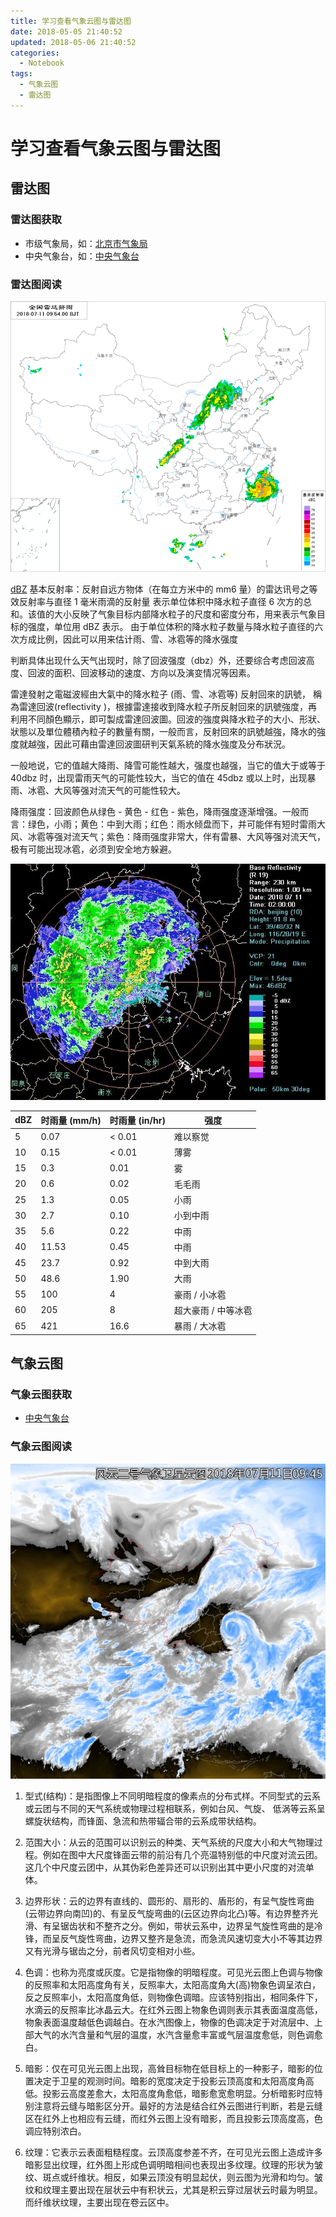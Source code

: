 ```yaml
---
title: 学习查看气象云图与雷达图
date: 2018-05-05 21:40:52
updated: 2018-05-06 21:40:52
categories:
  - Notebook
tags:
  - 气象云图
  - 雷达图
---
```

# 学习查看气象云图与雷达图

## 雷达图

### 雷达图获取

- 市级气象局，如：[北京市气象局](http://www.bjmb.gov.cn/info/846/list.html)
- 中央气象台，如：[中央气象台](http://www.nmc.cn/publish/radar/chinaall.html)

### 雷达图阅读

![dBZ2](/Media/180506-dbz2.png)

[dBZ](https://zh.wikipedia.org/zh/DBZ "基本反射率") 基本反射率：反射自远方物体（在每立方米中的 mm6 量）的雷达讯号之等效反射率与直径 1 毫米雨滴的反射量 表示单位体积中降水粒子直径 6 次方的总和。该值的大小反映了气象目标内部降水粒子的尺度和密度分布，用来表示气象目标的强度，单位用 dBZ 表示。
由于单位体积的降水粒子数量与降水粒子直径的六次方成比例，因此可以用来估计雨、雪、冰雹等的降水强度

判断具体出现什么天气出现时，除了回波强度（dbz）外，还要综合考虑回波高度、回波的面积、回波移动的速度、方向以及演变情况等因素。

雷達發射之電磁波經由大氣中的降水粒子 (雨、雪、冰雹等) 反射回來的訊號， 稱為雷達回波(reflectivity )，根據雷達接收到降水粒子所反射回來的訊號強度，再利用不同顏色顯示，即可製成雷達回波圖。回波的強度與降水粒子的大小、形狀、狀態以及單位體積內粒子的數量有關，一般而言，反射回來的訊號越強，降水的強度就越強，因此可藉由雷達回波圖研判天氣系統的降水強度及分布狀況。

一般地说，它的值越大降雨、降雪可能性越大，强度也越强，当它的值大于或等于 40dbz 时，出现雷雨天气的可能性较大，当它的值在 45dbz 或以上时，出现暴雨、冰雹、大风等强对流天气的可能性较大。

降雨强度：回波颜色从绿色 - 黄色 - 红色 - 紫色，降雨强度逐渐增强。一般而言：绿色，小雨；黄色：中到大雨；红色：雨水倾盘而下，并可能伴有短时雷雨大风、冰雹等强对流天气；紫色：降雨强度非常大，伴有雷暴、大风等强对流天气，极有可能出现冰雹，必须到安全地方躲避。

![dBZ1](/Media/180506-dbz1.GIF)

dBZ | 时雨量 (mm/h) | 时雨量 (in/hr) | 强度
----|------------|-------------|---
5 | 0.07 | < 0.01 | 难以察觉
10 | 0.15 | < 0.01 | 薄雾
15 | 0.3 | 0.01 | 雾
20 | 0.6 | 0.02 | 毛毛雨
25 | 1.3 | 0.05 | 小雨
30 | 2.7 | 0.10 | 小到中雨
35 | 5.6 | 0.22 | 中雨
40 | 11.53 | 0.45 | 中雨
45 | 23.7 | 0.92 | 中到大雨
50 | 48.6 | 1.90 | 大雨
55 | 100 | 4 | 豪雨 / 小冰雹
60 | 205 | 8 | 超大豪雨 / 中等冰雹
65 | 421 | 16.6 | 暴雨 / 大冰雹

## 气象云图

### 气象云图获取

- [中央气象台](http://www.nmc.cn/publish/satellite/watervapor.html)

### 气象云图阅读

![水汽云图](/Media/180506-SEVP_NSMC_WXBL_FY2E_EWVP_ACHN_LNO_PY.jpg)

1. 型式(结构)：是指图像上不同明暗程度的像素点的分布式样。不同型式的云系或云团与不同的天气系统或物理过程相联系，例如台风、气旋、 低涡等云系呈螺旋状结构，而锋面、急流和热带辐合带的云系成带状结构。

2. 范围大小：从云的范围可以识别云的种类、天气系统的尺度大小和大气物理过程。例如在图中大尺度锋面云带的前沿有几个亮温特别低的中尺度对流云团。这几个中尺度云团中，从其伪彩色差异还可以识别出其中更小尺度的对流单体。

3. 边界形状：云的边界有直线的、圆形的、扇形的、盾形的，有呈气旋性弯曲(云带边界向南凹)的、有呈反气旋弯曲的(云区边界向北凸)等。有边界整齐光滑、有呈锯齿状和不整齐之分。例如，带状云系中，边界呈气旋性弯曲的是冷锋，而呈反气旋性弯曲，边界又整齐是急流，而急流风速切变大小不等其边界又有光滑与锯齿之分，前者风切变相对小些。

4. 色调：也称为亮度或灰度。它是指物像的明暗程度。可见光云图上色调与物像的反照率和太阳高度角有关，反照率大，太阳高度角大(高)物象色调呈浓白，反之反照率小，太阳高度角低，则物像色调暗。应该特别指出，相同条件下，水滴云的反照率比冰晶云大。在红外云图上物象色调则表示其表面温度高低，物象表面温度越低色调越白。在水汽图像上，物像的色调决定于对流层中、上部大气的水汽含量和气层的温度，水汽含量愈丰富或气层温度愈低，则色调愈白。

5. 暗影：仅在可见光云图上出现，高耸目标物在低目标上的一种影子，暗影的位置决定于卫星的观测时间。暗影的宽度决定于投影云顶高度和太阳高度角高低。投影云高度差愈大，太阳高度角愈低，暗影愈宽愈明显。分析暗影时应特别注意将云缝与暗影区分开。最好的方法是结合红外云图进行判断，若是云缝区在红外上也相应有云缝，而红外云图上没有暗影，而且投影云顶高度高，色调应特别浓白。

6. 纹理：它表示云表面粗糙程度。云顶高度参差不齐，在可见光云图上造成许多暗影显出纹理，红外图上形成色调明暗相间也表现出多纹理。纹理的形状为皱纹、斑点或纤维状。相反，如果云顶没有明显起伏，则云图为光滑和均匀。皱纹和纹理主要出现在层状云中有积状云，尤其是积云穿过层状云时最为明显。而纤维状纹理，主要出现在卷云区中。
